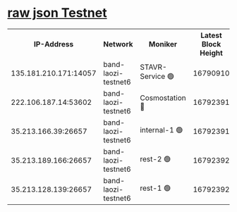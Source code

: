 
[raw json Testnet](https://rpc-check.bandt.stavr.tech/bandt/rpcbandt_result.json)
=

<table><tr><th>IP-Address</th><th>Network</th><th>Moniker</th><th>Latest Block Height</th><th>Earliest Block Height</th><th>Catching Up</th><th>Tx Index</th><th>Voting Power</th><th>Scan Time</th></tr><tr><td>135.181.210.171:14057</td><td>band-laozi-testnet6</td><td>STAVR-Service 🟢</td><td>16790910</td><td>15322501</td><td>False</td><td>on</td><td>0</td><td>2024-03-14T22:08:38.512646619UTC</td></tr><tr><td>222.106.187.14:53602</td><td>band-laozi-testnet6</td><td>Cosmostation 🔴</td><td>16792391</td><td>16668001</td><td>False</td><td>on</td><td>2203686</td><td>2024-03-14T22:08:39.814261699UTC</td></tr><tr><td>35.213.166.39:26657</td><td>band-laozi-testnet6</td><td>internal-1 🟢</td><td>16792391</td><td>16692391</td><td>False</td><td>on</td><td>0</td><td>2024-03-14T22:08:40.770663332UTC</td></tr><tr><td>35.213.189.166:26657</td><td>band-laozi-testnet6</td><td>rest-2 🟢</td><td>16792392</td><td>16692392</td><td>False</td><td>on</td><td>0</td><td>2024-03-14T22:08:41.722469192UTC</td></tr><tr><td>35.213.128.139:26657</td><td>band-laozi-testnet6</td><td>rest-1 🟢</td><td>16792392</td><td>16692392</td><td>False</td><td>on</td><td>0</td><td>2024-03-14T22:08:42.649112809UTC</td></tr></table>
